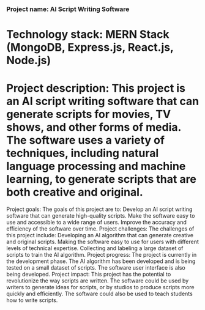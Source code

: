 ### Project name: AI Script Writing Software
# Technology stack: MERN Stack (MongoDB, Express.js, React.js, Node.js)
# Project description: This project is an AI script writing software that can generate scripts for movies, TV shows, and other forms of media. The software uses a variety of techniques, including natural language processing and machine learning, to generate scripts that are both creative and original.
Project goals: The goals of this project are to:
Develop an AI script writing software that can generate high-quality scripts.
Make the software easy to use and accessible to a wide range of users.
Improve the accuracy and efficiency of the software over time.
Project challenges: The challenges of this project include:
Developing an AI algorithm that can generate creative and original scripts.
Making the software easy to use for users with different levels of technical expertise.
Collecting and labeling a large dataset of scripts to train the AI algorithm.
Project progress: The project is currently in the development phase. The AI algorithm has been developed and is being tested on a small dataset of scripts. The software user interface is also being developed.
Project impact: This project has the potential to revolutionize the way scripts are written. The software could be used by writers to generate ideas for scripts, or by studios to produce scripts more quickly and efficiently. The software could also be used to teach students how to write scripts.
